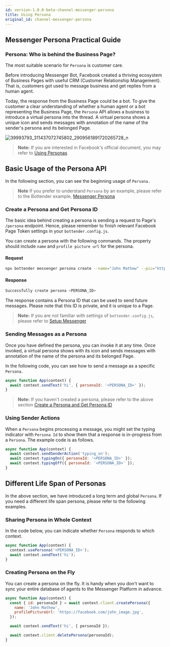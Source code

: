 ```yaml
---
id: version-1.0.0-beta-channel-messenger-persona
title: Using Persona
original_id: channel-messenger-persona
---
```


## Messenger Persona Practical Guide

### Persona: Who is behind the Business Page?

The most suitable scenario for `Persona` is customer care.

Before introducing Messenger Bot, Facebook created a thriving ecosystem of Business Pages with useful CRM (Customer Relationship Management). That is, customers got used to message business and get replies from a human agent.

Today, the response from the Business Page could be a bot. To give the customer a clear understanding of whether a human agent or a bot representing the Business Page, the `Persona` API allows a business to introduce a virtual persona into the thread. A virtual persona shows a unique icon and sends messages with annotation of the name of the sender's persona and its belonged Page.

![39993793_311437072745802_2909561891720265728_n](https://user-images.githubusercontent.com/662387/69112041-4e2d2e00-0aba-11ea-8e44-02aaaf804b5d.png)

> **Note:**
> If you are interested in Facebook's official document, you may refer to [Using Personas](https://developers.facebook.com/docs/messenger-platform/send-messages/personas/)

## Basic Usage of the Persona API

In the following section, you can see the beginning usage of `Persona.`

> **Note**
> If you prefer to understand `Persona` by an example, please refer to the Bottender example, [Messenger Persona](https://github.com/Yoctol/bottender/tree/master/examples/messenger-persona)

### Create a Persona and Get Persona ID

The basic idea behind creating a persona is sending a request to Page's `/persona` endpoint. Hence, please remember to finish relevant Facebook Page Token settings in your `bottender.config.js`.

You can create a persona with the following commands. The property should include `name` and `profile picture url` for the persona.

#### Request

```sh
npx bottender messenger persona create --name="John Mathew" --pic="https://facebook.com/john_image.jpg"
```

#### Response

```sh
Successfully create persona <PERSONA_ID>
```

The response contains a Persona ID that can be used to send future messages. Please note that this ID is private, and it is unique to a Page.

> **Note:**
> If you are not familiar with settings of `bottender.config.js`, please refer to [Setup Messenger](./channel-messenger-setup.md)

### Sending Messages as a Persona

Once you have defined the persona, you can invoke it at any time. Once invoked, a virtual persona shows with its icon and sends messages with annotation of the name of the persona and its belonged Page.

In the following code, you can see how to send a message as a specific `Persona`.

```js
async function App(context) {
  await context.sendText('hi', { personaId: '<PERSONA_ID>' });
}
```

> **Note:**
> If you haven't created a persona, please refer to the above section [Create a Persona and Get Persona ID](#create-a-persona-and-get-persona-id)

### Using Sender Actions

When a `Persona` begins processing a message, you might set the typing indicator with `Persona Id` to show them that a response is in-progress from a `Persona`. The example code is as follows.

```js
async function App(context) {
  await context.sendSenderAction('typing_on');
  await context.typingOn({ personaId: '<PERSONA_ID>' });
  await context.typingOff({ personaId: '<PERSONA_ID>' });
}
```

## Different Life Span of Personas

In the above section, we have introduced a long term and global `Persona`. If you need a different life span persona, please refer to the following examples.

### Sharing Persona in Whole Context

In the code below, you can indicate whether `Persona` responds to which context.

```js
async function App(context) {
  context.usePersona('<PERSONA_ID>');
  await context.sendText('hi');
}
```

### Creating Persona on the Fly

You can create a persona on the fly. It is handy when you don't want to sync your entire database of agents to the Messenger Platform in advance.

```js
async function App(context) {
  const { id: personaId } = await context.client.createPersona({
    name: 'John Mathew',
    profilePictureUrl: 'https://facebook.com/john_image.jpg',
  });

  await context.sendText('hi', { personaId });

  await context.client.deletePersona(personaId);
}
```
